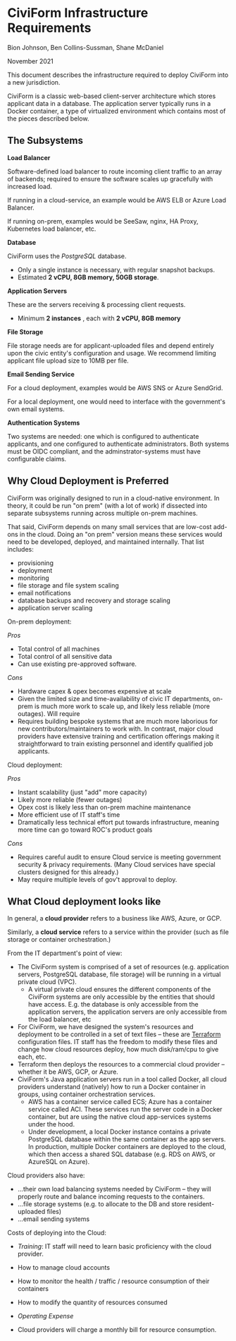 # CiviForm Infrastructure Requirements

Bion Johnson, Ben Collins-Sussman, Shane McDaniel

November 2021

This document describes the infrastructure required to deploy CiviForm into a new jurisdiction.

CiviForm is a classic web-based client-server architecture which stores applicant data in a database. The application server typically runs in a Docker container, a type of virtualized environment which contains most of the pieces described below.

## The Subsystems

**Load Balancer**

Software-defined load balancer to route incoming client traffic to an array of backends; required to ensure the software scales up gracefully with increased load.

If running in a cloud-service, an example would be AWS ELB or Azure Load Balancer.

If running on-prem, examples would be SeeSaw, nginx, HA Proxy, Kubernetes load balancer, etc.

**Database**

CiviForm uses the _PostgreSQL_ database.

- Only a single instance is necessary, with regular snapshot backups.
- Estimated **2 vCPU, 8GB memory, 50GB storage**.

**Application Servers**

These are the servers receiving &amp; processing client requests.

- Minimum **2 instances** , each with **2 vCPU, 8GB memory**

**File Storage**

File storage needs are for applicant-uploaded files and depend entirely upon the civic entity&#39;s configuration and usage. We recommend limiting applicant file upload size to 10MB per file.

**Email Sending Service**

For a cloud deployment, examples would be AWS SNS or Azure SendGrid.

For a local deployment, one would need to interface with the government&#39;s own email systems.

**Authentication Systems**

Two systems are needed: one which is configured to authenticate applicants, and one configured to authenticate administrators. Both systems must be OIDC compliant, and the adminstrator-systems must have configurable claims.

## Why Cloud Deployment is Preferred

CiviForm was originally designed to run in a cloud-native environment. In theory, it could be run &quot;on prem&quot; (with a lot of work) if dissected into separate subsystems running across multiple on-prem machines.

That said, CiviForm depends on many small services that are low-cost add-ons in the cloud. Doing an &quot;on prem&quot; version means these services would need to be developed, deployed, and maintained internally. That list includes:

- provisioning
- deployment
- monitoring
- file storage and file system scaling
- email notifications
- database backups and recovery and storage scaling
- application server scaling

On-prem deployment:

*Pros*
- Total control of all machines
- Total control of all sensitive data
- Can use existing pre-approved software.

*Cons*
- Hardware capex &amp; opex becomes expensive at scale
- Given the limited size and time-availability of civic IT departments, on-prem is much more work to scale up, and likely less reliable (more outages). Will require
- Requires building bespoke systems that are much more laborious for new contributors/maintainers to work with. In contrast, major cloud providers have extensive training and certification offerings making it straightforward to train existing personnel and identify qualified job applicants.

Cloud deployment:

*Pros*
- Instant scalability (just &quot;add&quot; more capacity)
- Likely more reliable (fewer outages)
- Opex cost is likely less than on-prem machine maintenance
- More efficient use of IT staff&#39;s time
- Dramatically less technical effort put towards infrastructure, meaning more time can go toward ROC&#39;s product goals

*Cons*
- Requires careful audit to ensure Cloud service is meeting government security &amp; privacy requirements. (Many Cloud services have special clusters designed for this already.)
- May require multiple levels of gov't approval to deploy.

## What Cloud deployment looks like

In general, a **cloud provider** refers to a business like AWS, Azure, or GCP.

Similarly, a **cloud service** refers to a service within the provider (such as file storage or container orchestration.)

From the IT department's point of view:

- The CiviForm system is comprised of a set of resources (e.g. application servers, PostgreSQL database, file storage) will be running in a virtual private cloud (VPC).
    - A virtual private cloud ensures the different components of the CiviForm systems are only accessible by the entities that should have access. E.g. the database is only accessible from the application servers, the application servers are only accessible from the load balancer, etc
- For CiviForm, we have designed the system's resources and deployment to be controlled in a set of text files – these are [Terraform](https://www.terraform.io/) configuration files. IT staff has the freedom to modify these files and change how cloud resources deploy, how much disk/ram/cpu to give each, etc.
- Terraform then deploys the resources to a commercial cloud provider – whether it be AWS, GCP, or Azure.
- CiviForm's Java application servers run in a tool called Docker, all cloud providers understand (natively) how to run a Docker container in groups, using container orchestration services.
    - AWS has a container service called ECS; Azure has a container service called ACI. These services run the server code in a Docker container, but are using the native cloud app-services systems under the hood.
    - Under development, a local Docker instance contains a private PostgreSQL database within the same container as the app servers. In production, multiple Docker containers are deployed to the cloud, which then access a shared SQL database (e.g. RDS on AWS, or AzureSQL on Azure).

Cloud providers also have:

- ...their own load balancing systems needed by CiviForm – they will properly route and balance incoming requests to the containers.
- …file storage systems (e.g. to allocate to the DB and store resident-uploaded files)
- ...email sending systems

Costs of deploying into the Cloud:

- _Training_: IT staff will need to learn basic proficiency with the cloud provider.

- How to manage cloud accounts
- How to monitor the health / traffic / resource consumption of their containers
- How to modify the quantity of resources consumed

- _Operating Expense_

- Cloud providers will charge a monthly bill for resource consumption.